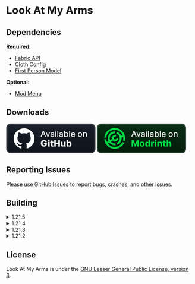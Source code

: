 # Look At My Arms

## Dependencies
**Required**:
- [Fabric API](https://github.com/FabricMC/fabric)
- [Cloth Config](https://github.com/shedaniel/cloth-config)
- [First Person Model](https://github.com/tr7zw/FirstPersonModel)

**Optional**:
- [Mod Menu](https://github.com/TerraformersMC/ModMenu)

## Downloads
[![GitHub](https://github.com/intergrav/devins-badges/raw/2dc967fc44dc73850eee42c133a55c8ffc5e30cb/assets/cozy/available/github_vector.svg)](https://github.com/grayespinoza/lama/releases)
[![Modrinth](https://github.com/intergrav/devins-badges/raw/2dc967fc44dc73850eee42c133a55c8ffc5e30cb/assets/cozy/available/modrinth_vector.svg)](https://modrinth.com/mod/lama/versions)

## Reporting Issues
Please use [GitHub Issues](https://github.com/grayespinoza/lama/issues) to report bugs, crashes, and other issues.

## Building

<details>
<summary>1.21.5</summary>

`lama/gradle.properties`
```toml
minecraft_version=1.21.5
cloth_config_version=18.0.145
fabric_version=0.124.2+1.21.5
fabric_loader_version=0.16.14
fabric_loom_version=1.10-SNAPSHOT
yarn_mappings=1.21.5+build.1
mod_menu_version=14.0.0-rc.2
```
</details>

<details>
<summary>1.21.4</summary>

`lama/gradle.properties`
```toml
minecraft_version=1.21.4
cloth_config_version=17.0.144
fabric_version=0.119.3+1.21.4
fabric_loader_version=0.16.14
fabric_loom_version=1.10-SNAPSHOT
yarn_mappings=1.21.4+build.8
mod_menu_version=13.0.3
```
</details>

<details>
<summary>1.21.3</summary>

`lama/gradle.properties`
```toml
minecraft_version=1.21.3
cloth_config_version=16.0.143
fabric_version=0.114.1+1.21.3
fabric_loader_version=0.16.14
fabric_loom_version=1.10-SNAPSHOT
yarn_mappings=1.21.3+build.2
mod_menu_version=12.0.0
```
</details>

<details>
<summary>1.21.2</summary>

`lama/gradle.properties`
```toml
minecraft_version=1.21.2
cloth_config_version=16.0.143
fabric_version=0.106.1+1.21.2
fabric_loader_version=0.16.14
fabric_loom_version=1.10-SNAPSHOT
yarn_mappings=1.21.2+build.1
mod_menu_version=12.0.0
```
</details>

## License
Look At My Arms is under the [GNU Lesser General Public License, version 3](https://github.com/grayespinoza/lama/blob/main/COPYING.LESSER).
